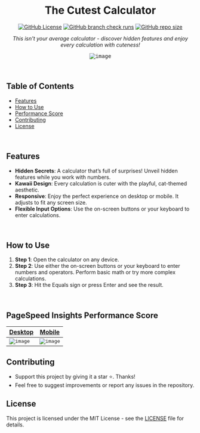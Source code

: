 <div align="center">
  
# The Cutest Calculator
[![GitHub License](https://img.shields.io/github/license/EduardaSRBastos/calculator?style=plastic&color=darkred)](https://github.com/EduardaSRBastos/calculator?tab=MIT-1-ov-file)
[![GitHub branch check runs](https://img.shields.io/github/check-runs/EduardaSRBastos/calculator/main?style=plastic)](https://github.com/EduardaSRBastos/calculator/actions)
[![GitHub repo size](https://img.shields.io/github/repo-size/EduardaSRBastos/calculator?style=plastic)](https://github.com/EduardaSRBastos/calculator)

<p><i>This isn't your average calculator - discover hidden features and enjoy every calculation with cuteness!</i></p>

<kbd> ![image](https://github.com/user-attachments/assets/fb15e3f6-72b9-49c5-aa6b-215433243ce4) </kbd>

</div>

<br>

## Table of Contents
- [Features](#features)
- [How to Use](#how-to-use)
- [Performance Score](#pagespeed-insights-performance-score)
- [Contributing](#contributing)
- [License](#license)

<br>

## Features

- **Hidden Secrets**: A calculator that’s full of surprises! Unveil hidden features while you work with numbers.
- **Kawaii Design**: Every calculation is cuter with the playful, cat-themed aesthetic.
- **Responsive**: Enjoy the perfect experience on desktop or mobile. It adjusts to fit any screen size.
- **Flexible Input Options**: Use the on-screen buttons or your keyboard to enter calculations.

<br>

## How to Use

1. **Step 1**: Open the calculator on any device.
2. **Step 2**: Use either the on-screen buttons or your keyboard to enter numbers and operators. Perform basic math or try more complex calculations.
3. **Step 3**: Hit the Equals sign or press Enter and see the result.

<br>

## PageSpeed Insights Performance Score
<div align="center">
  
| [Desktop](https://pagespeed.web.dev/analysis/https-eduardasrbastos-github-io-calculator/d7g7ei1bvg?form_factor=desktop) | [Mobile](https://pagespeed.web.dev/analysis/https-eduardasrbastos-github-io-calculator/d7g7ei1bvg?form_factor=mobile) |
|-------|-------|
| <kbd> ![image](https://github.com/user-attachments/assets/3f011bd5-27e8-4af0-85e6-ff63d392beca) </kbd> | <kbd> ![image](https://github.com/user-attachments/assets/c52e368c-0bcc-4764-8d51-0f89abea78c5) </kbd> |

</div>

## Contributing
- Support this project by giving it a star ⭐. Thanks!
- Feel free to suggest improvements or report any issues in the repository.

## License
This project is licensed under the MIT License - see the [LICENSE](LICENSE) file for details.
